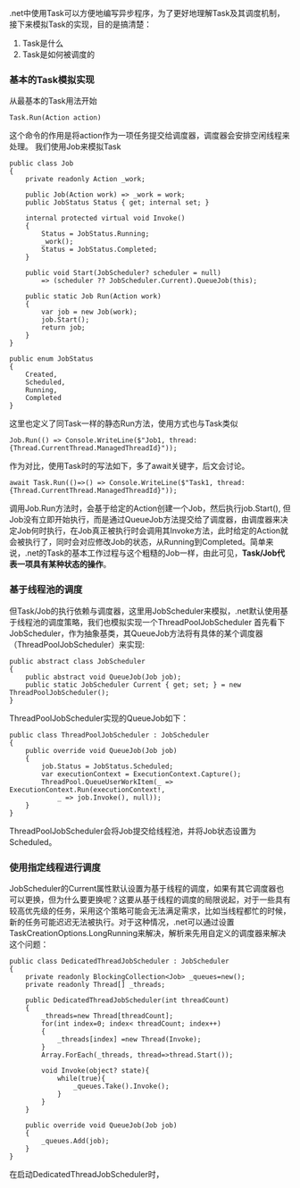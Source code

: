 .net中使用Task可以方便地编写异步程序，为了更好地理解Task及其调度机制，接下来模拟Task的实现，目的是搞清楚：
1. Task是什么
2. Task是如何被调度的

### 基本的Task模拟实现
从最基本的Task用法开始
```
Task.Run(Action action)
```
这个命令的作用是将action作为一项任务提交给调度器，调度器会安排空闲线程来处理。
我们使用Job来模拟Task
```
public class Job
{
    private readonly Action _work;

    public Job(Action work) => _work = work;
    public JobStatus Status { get; internal set; }

    internal protected virtual void Invoke()
    {
        Status = JobStatus.Running;
        _work();
        Status = JobStatus.Completed;
    }

    public void Start(JobScheduler? scheduler = null)
        => (scheduler ?? JobScheduler.Current).QueueJob(this);

    public static Job Run(Action work)
    {
        var job = new Job(work);
        job.Start();
        return job;
    }
}

public enum JobStatus
{
    Created,
    Scheduled,
    Running,
    Completed
}
```
这里也定义了同Task一样的静态Run方法，使用方式也与Task类似
```
Job.Run(() => Console.WriteLine($"Job1, thread:{Thread.CurrentThread.ManagedThreadId}"));
```
作为对比，使用Task时的写法如下，多了await关键字，后文会讨论。
```
await Task.Run(()=>() => Console.WriteLine($"Task1, thread:{Thread.CurrentThread.ManagedThreadId}"));
```
调用Job.Run方法时，会基于给定的Action创建一个Job，然后执行job.Start(), 但Job没有立即开始执行，而是通过QueueJob方法提交给了调度器，由调度器来决定Job何时执行，在Job真正被执行时会调用其Invoke方法，此时给定的Action就会被执行了，同时会对应修改Job的状态，从Running到Completed。简单来说，.net的Task的基本工作过程与这个粗糙的Job一样，由此可见，**Task/Job代表一项具有某种状态的操作**。

### 基于线程池的调度
但Task/Job的执行依赖与调度器，这里用JobScheduler来模拟，.net默认使用基于线程池的调度策略，我们也模拟实现一个ThreadPoolJobScheduler
首先看下JobScheduler，作为抽象基类，其QueueJob方法将有具体的某个调度器（ThreadPoolJobScheduler）来实现:
```
public abstract class JobScheduler
{
    public abstract void QueueJob(Job job);
    public static JobScheduler Current { get; set; } = new ThreadPoolJobScheduler();
}
```
ThreadPoolJobScheduler实现的QueueJob如下：
```
public class ThreadPoolJobScheduler : JobScheduler
{
    public override void QueueJob(Job job)
    {
        job.Status = JobStatus.Scheduled;
        var executionContext = ExecutionContext.Capture();
        ThreadPool.QueueUserWorkItem(_ => ExecutionContext.Run(executionContext!,
            _ => job.Invoke(), null));
    }
}
```
ThreadPoolJobScheduler会将Job提交给线程池，并将Job状态设置为Scheduled。

### 使用指定线程进行调度
JobScheduler的Current属性默认设置为基于线程的调度，如果有其它调度器也可以更换，但为什么要更换呢？这要从基于线程的调度的局限说起，对于一些具有较高优先级的任务，采用这个策略可能会无法满足需求，比如当线程都忙的时候，新的任务可能迟迟无法被执行。对于这种情况，.net可以通过设置TaskCreationOptions.LongRunning来解决，解析来先用自定义的调度器来解决这个问题：
```
public class DedicatedThreadJobScheduler : JobScheduler
{
    private readonly BlockingCollection<Job> _queues=new();
    private readonly Thread[] _threads;

    public DedicatedThreadJobScheduler(int threadCount)
    {
        _threads=new Thread[threadCount];
        for(int index=0; index< threadCount; index++)
        {
            _threads[index] =new Thread(Invoke);
        }
        Array.ForEach(_threads, thread=>thread.Start());

        void Invoke(object? state){
            while(true){
                _queues.Take().Invoke();
            }
        }
    }

    public override void QueueJob(Job job)
    {
        _queues.Add(job);
    }
}
```
在启动DedicatedThreadJobScheduler时，

